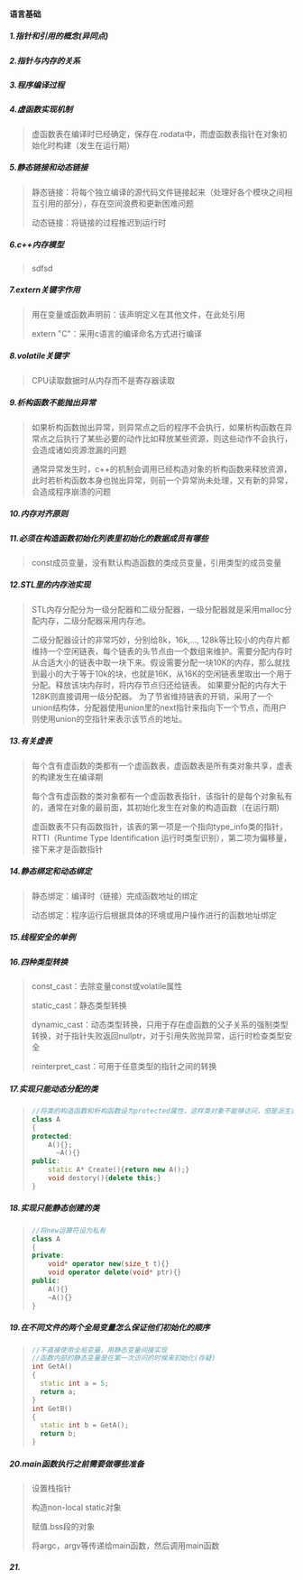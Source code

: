 #### 语言基础

##### 1.指针和引用的概念(异同点)

##### 2.指针与内存的关系

##### 3.程序编译过程

##### 4.虚函数实现机制

> 虚函数表在编译时已经确定，保存在.rodata中，而虚函数表指针在对象初始化时构建（发生在运行期）

##### 5.静态链接和动态链接

> 静态链接：将每个独立编译的源代码文件链接起来（处理好各个模块之间相互引用的部分），存在空间浪费和更新困难问题
>
> 动态链接：将链接的过程推迟到运行时

##### 6.c++内存模型

> sdfsd

##### **7.extern关键字作用**

> 用在变量或函数声明前：该声明定义在其他文件，在此处引用
>
> extern "C"：采用c语言的编译命名方式进行编译

##### 8.**volatile关键字**

> CPU读取数据时从内存而不是寄存器读取

##### 9.析构函数不能抛出异常

> 如果析构函数抛出异常，则异常点之后的程序不会执行，如果析构函数在异常点之后执行了某些必要的动作比如释放某些资源，则这些动作不会执行，会造成诸如资源泄漏的问题
>
> 通常异常发生时，c++的机制会调用已经构造对象的析构函数来释放资源，此时若析构函数本身也抛出异常，则前一个异常尚未处理，又有新的异常，会造成程序崩溃的问题

##### 10.内存对齐原则

##### 11.必须在构造函数初始化列表里初始化的数据成员有哪些

> const成员变量，没有默认构造函数的类成员变量，引用类型的成员变量

##### 12.STL里的内存池实现

>  STL内存分配分为一级分配器和二级分配器，一级分配器就是采用malloc分配内存，二级分配器采用内存池。
>
> 二级分配器设计的非常巧妙，分别给8k，16k,..., 128k等比较小的内存片都维持一个空闲链表，每个链表的头节点由一个数组来维护。需要分配内存时从合适大小的链表中取一块下来。假设需要分配一块10K的内存，那么就找到最小的大于等于10k的块，也就是16K，从16K的空闲链表里取出一个用于分配。释放该块内存时，将内存节点归还给链表。
> 如果要分配的内存大于128K则直接调用一级分配器。
> 为了节省维持链表的开销，采用了一个union结构体，分配器使用union里的next指针来指向下一个节点，而用户则使用union的空指针来表示该节点的地址。

##### 13.有关虚表

> 每个含有虚函数的类都有一个虚函数表，虚函数表是所有类对象共享，虚表的构建发生在编译期
>
> 每个含有虚函数的类对象都有一个虚函数表指针，该指针的是每个对象私有的，通常在对象的最前面，其初始化发生在对象的构造函数（在运行期)
>
> 虚函数表不只有函数指针，该表的第一项是一个指向type_info类的指针，RTTI（Runtime Type Identification 运行时类型识别），第二项为偏移量，接下来才是函数指针

##### 14.静态绑定和动态绑定

> 静态绑定：编译时（链接）完成函数地址的绑定
>
> 动态绑定：程序运行后根据具体的环境或用户操作进行的函数地址绑定

##### 15.线程安全的单例

##### 16.四种类型转换

> const_cast：去除变量const或volatile属性
>
> static_cast：静态类型转换
>
> dynamic_cast：动态类型转换，只用于存在虚函数的父子关系的强制类型转换，对于指针失败返回nullptr，对于引用失败抛异常，运行时检查类型安全
>
> reinterpret_cast：可用于任意类型的指针之间的转换

##### 17.实现只能动态分配的类

> ```c++
> //将类的构造函数和析构函数设为protected属性，这样类对象不能够访问，但是派生类能够访问，能够正常的继承
> class A
> {
> protected:
>     A(){};
>    	~A(){}
> public:
>     static A* Create(){return new A();}
>     void destory(){delete this;}
> }
> ```

##### 18.实现只能静态创建的类

> ```c++
> //将new运算符设为私有
> class A
> {
> private:
>     void* operator new(size_t t){}
>     void operator delete(void* ptr){}
> public:
>     A(){}
>     ~A(){}
> }
> ```

##### 19.在不同文件的两个全局变量怎么保证他们初始化的顺序

> ```c++
> //不直接使用全局变量，用静态变量间接实现
> //函数内部的静态变量是在第一次访问的时候来初始化(存疑)
> int GetA()
> {
> 	static int a = 5;
> 	return a;
> }
> int GetB()
> {
> 	static int b = GetA();
> 	return b;
> }
> ```

##### 20.main函数执行之前需要做哪些准备

> 设置栈指针
>
> 构造non-local static对象
>
> 赋值.bss段的对象
>
> 将argc，argv等传递给main函数，然后调用main函数

##### 21.